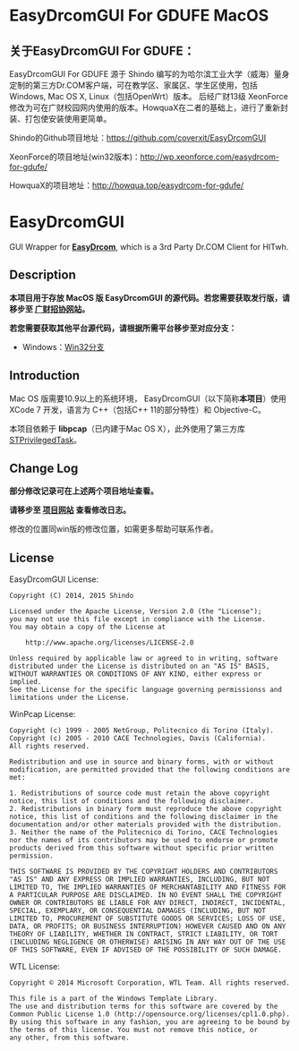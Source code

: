 # EasyDrcomGUI For GDUFE MacOS
## 关于EasyDrcomGUI For GDUFE：
EasyDrcomGUI For GDUFE 源于 Shindo 编写的为哈尔滨工业大学（威海）量身定制的第三方Dr.COM客户端，可在教学区、家属区、学生区使用，包括Windows, Mac OS X, Linux（包括OpenWrt）版本。
后经广财13级 XeonForce 修改为可在广财校园网内使用的版本。HowquaX在二者的基础上，进行了重新封装、打包使安装使用更简单。

Shindo的Github项目地址：https://github.com/coverxit/EasyDrcomGUI

XeonForce的项目地址(win32版本)：http://wp.xeonforce.com/easydrcom-for-gdufe/

HowquaX的项目地址：http://howqua.top/easydrcom-for-gdufe/

# EasyDrcomGUI
GUI Wrapper for **[EasyDrcom](https://github.com/coverxit/EasyDrcom)**, which is a 3rd Party Dr.COM Client for HITwh.

## Description
**本项目用于存放 MacOS 版 EasyDrcomGUI 的源代码。若您需要获取发行版，请移步至 [广财招协网站](http://epa.gdufe.edu.cn/easydrcom)。**

**若您需要获取其他平台源代码，请根据所需平台移步至对应分支：**

* Windows：[Win32分支](https://github.com/HowquaX/EasyDrcomGUI-For-GDUFE)

## Introduction
Mac OS 版需要10.9以上的系统环境， EasyDrcomGUI（以下简称**本项目**）使用 XCode 7 开发，语言为 C++（包括C++ 11的部分特性）和 Objective-C。

本项目依赖于 **libpcap**（已内建于Mac OS X），此外使用了第三方库 [STPrivilegedTask](https://github.com/sveinbjornt/STPrivilegedTask)。



## Change Log
**部分修改记录可在上述两个项目地址查看。**

**请移步至 [项目网站](http://howqua.top/easydrcom-for-gdufe/) 查看修改日志。**

修改的位置同win版的修改位置，如需更多帮助可联系作者。

## License
EasyDrcomGUI License:

	Copyright (C) 2014, 2015 Shindo 
	
	Licensed under the Apache License, Version 2.0 (the "License");
	you may not use this file except in compliance with the License.
	You may obtain a copy of the License at
	
		http://www.apache.org/licenses/LICENSE-2.0
	
	Unless required by applicable law or agreed to in writing, software
	distributed under the License is distributed on an "AS IS" BASIS,
	WITHOUT WARRANTIES OR CONDITIONS OF ANY KIND, either express or implied.
	See the License for the specific language governing permissionss and
	limitations under the License.

WinPcap License:

	Copyright (c) 1999 - 2005 NetGroup, Politecnico di Torino (Italy).
	Copyright (c) 2005 - 2010 CACE Technologies, Davis (California).
	All rights reserved.
	
	Redistribution and use in source and binary forms, with or without modification, are permitted provided that the following conditions are met:
	
	1. Redistributions of source code must retain the above copyright notice, this list of conditions and the following disclaimer. 
	2. Redistributions in binary form must reproduce the above copyright notice, this list of conditions and the following disclaimer in the documentation and/or other materials provided with the distribution. 
	3. Neither the name of the Politecnico di Torino, CACE Technologies nor the names of its contributors may be used to endorse or promote products derived from this software without specific prior written permission. 
	
	THIS SOFTWARE IS PROVIDED BY THE COPYRIGHT HOLDERS AND CONTRIBUTORS "AS IS" AND ANY EXPRESS OR IMPLIED WARRANTIES, INCLUDING, BUT NOT LIMITED TO, THE IMPLIED WARRANTIES OF MERCHANTABILITY AND FITNESS FOR A PARTICULAR PURPOSE ARE DISCLAIMED. IN NO EVENT SHALL THE COPYRIGHT OWNER OR CONTRIBUTORS BE LIABLE FOR ANY DIRECT, INDIRECT, INCIDENTAL, SPECIAL, EXEMPLARY, OR CONSEQUENTIAL DAMAGES (INCLUDING, BUT NOT LIMITED TO, PROCUREMENT OF SUBSTITUTE GOODS OR SERVICES; LOSS OF USE, DATA, OR PROFITS; OR BUSINESS INTERRUPTION) HOWEVER CAUSED AND ON ANY THEORY OF LIABILITY, WHETHER IN CONTRACT, STRICT LIABILITY, OR TORT (INCLUDING NEGLIGENCE OR OTHERWISE) ARISING IN ANY WAY OUT OF THE USE OF THIS SOFTWARE, EVEN IF ADVISED OF THE POSSIBILITY OF SUCH DAMAGE.

WTL License:

	Copyright © 2014 Microsoft Corporation, WTL Team. All rights reserved.
	 
	This file is a part of the Windows Template Library.
	The use and distribution terms for this software are covered by the
	Common Public License 1.0 (http://opensource.org/licenses/cpl1.0.php).
	By using this software in any fashion, you are agreeing to be bound by
	the terms of this license. You must not remove this notice, or
	any other, from this software.